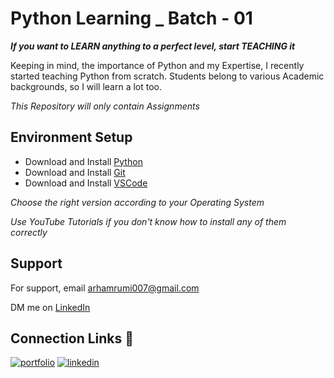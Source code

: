 
# Python Learning _ Batch - 01

***If you want to LEARN anything to a perfect level, start TEACHING it***

Keeping in mind, the importance of Python and my Expertise, I recently started teaching Python from scratch. Students belong to various Academic backgrounds, so I will learn a lot too.

_This Repository will only contain Assignments_
## Environment Setup

- Download and Install [Python](https://www.python.org/)
- Download and Install [Git](https://git-scm.com/)
- Download and Install [VSCode](https://code.visualstudio.com/download)

_Choose the right version according to your Operating System_

_Use YouTube Tutorials if you don't know how to install any of them correctly_

## Support

For support, email arhamrumi007@gmail.com

DM me on [LinkedIn](https://www.linkedin.com/in/arham-rumi-94769b180/)

  
## Connection Links 🔗
[![portfolio](https://img.shields.io/badge/my_portfolio-000?style=for-the-badge&logo=ko-fi&logoColor=white)](https://arham-rumi.netlify.app/)
[![linkedin](https://img.shields.io/badge/linkedin-0A66C2?style=for-the-badge&logo=linkedin&logoColor=white)](https://www.linkedin.com/in/arham-rumi-94769b180/)
